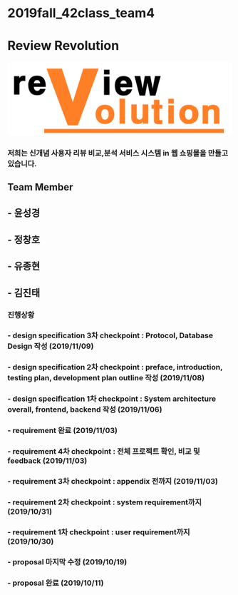 # 2019fall_42class_team4

# Review Revolution

![](./docs/photo/logo.png)

### 저희는 **신개념 사용자 리뷰 비교,분석 서비스 시스템 in 웹 쇼핑몰**을 만들고 있습니다.

## **Team Member**

## - 윤성경
## - 정창호
## - 유종현
## - 김진태

### 진행상황 
### - design specification 3차 checkpoint : Protocol, Database Design 작성 (2019/11/09)
### - design specification 2차 checkpoint : preface, introduction, testing plan, development plan outline 작성 (2019/11/08)
### - design specification 1차 checkpoint : System architecture overall, frontend, backend 작성 (2019/11/06)
### - requirement 완료 (2019/11/03)
### - requirement 4차 checkpoint : 전체 프로젝트 확인, 비교 및 feedback (2019/11/03) 
### - requirement 3차 checkpoint : appendix 전까지 (2019/11/03)
### - requirement 2차 checkpoint : system requirement까지 (2019/10/31)
### - requirement 1차 checkpoint : user requirement까지 (2019/10/30)
### - proposal 마지막 수정 (2019/10/19)
### - proposal 완료 (2019/10/11)
